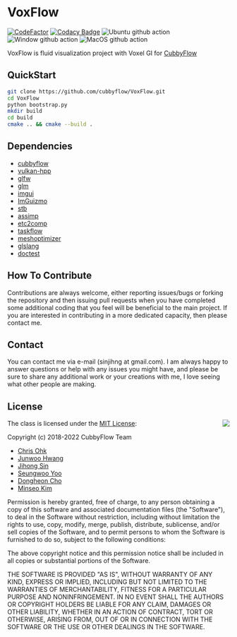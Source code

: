 # VoxFlow

[![CodeFactor](https://www.codefactor.io/repository/github/cubbyflow/voxflow/badge)](https://www.codefactor.io/repository/github/cubbyflow/voxflow)
[![Codacy Badge](https://app.codacy.com/project/badge/Grade/c2815435af9745a78831c15659dd996a)](https://www.codacy.com/gh/CubbyFlow/VoxFlow/dashboard?utm_source=github.com&amp;utm_medium=referral&amp;utm_content=CubbyFlow/VoxFlow&amp;utm_campaign=Badge_Grade)
![Ubuntu github action](https://github.com/cubbyflow/VoxFlow/actions/workflows/ubuntu.yml/badge.svg?branch=main)
![Window github action](https://github.com/cubbyflow/VoxFlow/actions/workflows/window.yml/badge.svg?branch=main)
![MacOS github action](https://github.com/cubbyflow/VoxFlow/actions/workflows/macos.yml/badge.svg?branch=main)

VoxFlow is fluid visualization project with Voxel GI for [CubbyFlow](https://github.com/utilforever/cubbyflow) 

## QuickStart
```bash
git clone https://github.com/cubbyflow/VoxFlow.git
cd VoxFlow
python bootstrap.py
mkdir build
cd build
cmake .. && cmake --build .
```

## Dependencies
*   [cubbyflow](https://github.com/CubbyFlow/CubbyFlow)
*   [vulkan-hpp](https://github.com/KhronosGroup/Vulkan-Hpp)
*   [glfw](https://github.com/glfw/glfw)
*   [glm](https://github.com/g-truc/glm)
*   [imgui](https://github.com/ocornut/imgui)
*   [ImGuizmo](https://github.com/CedricGuillemet/ImGuizmo)
*   [stb](https://github.com/nothings/stb)
*   [assimp](https://github.com/assimp/assimp)
*   [etc2comp](https://github.com/google/etc2comp)
*   [taskflow](https://github.com/taskflow/taskflow)
*   [meshoptimizer](https://github.com/zeux/meshoptimizer)
*   [glslang](https://github.com/KhronosGroup/glslang)
*   [doctest](https://github.com/doctest/doctest)

## How To Contribute

Contributions are always welcome, either reporting issues/bugs or forking the repository and then issuing pull requests when you have completed some additional coding that you feel will be beneficial to the main project. If you are interested in contributing in a more dedicated capacity, then please contact me.

## Contact

You can contact me via e-mail (sinjihng at gmail.com). I am always happy to answer questions or help with any issues you might have, and please be sure to share any additional work or your creations with me, I love seeing what other people are making.

## License

<img align="right" src="http://opensource.org/trademarks/opensource/OSI-Approved-License-100x137.png">

The class is licensed under the [MIT License](http://opensource.org/licenses/MIT):

Copyright (c) 2018-2022 CubbyFlow Team

*   [Chris Ohk](http://www.github.com/utilForever)
*   [Junwoo Hwang](https://github.com/junwoo091400)
*   [Jihong Sin](https://github.com/Snowapril)
*   [Seungwoo Yoo](https://github.com/DveloperY0115)
*   [Dongheon Cho](https://github.com/davinnovation)
*   [Minseo Kim](https://github.com/sanggubot)

Permission is hereby granted, free of charge, to any person obtaining a copy of this software and associated documentation files (the "Software"), to deal in the Software without restriction, including without limitation the rights to use, copy, modify, merge, publish, distribute, sublicense, and/or sell copies of the Software, and to permit persons to whom the Software is furnished to do so, subject to the following conditions:

The above copyright notice and this permission notice shall be included in all copies or substantial portions of the Software.

THE SOFTWARE IS PROVIDED "AS IS", WITHOUT WARRANTY OF ANY KIND, EXPRESS OR IMPLIED, INCLUDING BUT NOT LIMITED TO THE WARRANTIES OF MERCHANTABILITY, FITNESS FOR A PARTICULAR PURPOSE AND NONINFRINGEMENT. IN NO EVENT SHALL THE AUTHORS OR COPYRIGHT HOLDERS BE LIABLE FOR ANY CLAIM, DAMAGES OR OTHER LIABILITY, WHETHER IN AN ACTION OF CONTRACT, TORT OR OTHERWISE, ARISING FROM, OUT OF OR IN CONNECTION WITH THE SOFTWARE OR THE USE OR OTHER DEALINGS IN THE SOFTWARE.
